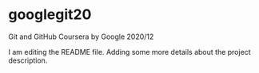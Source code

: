 # googlegit20
Git and GitHub Coursera by Google 2020/12

I am editing the README file. Adding some more details about the project description.
